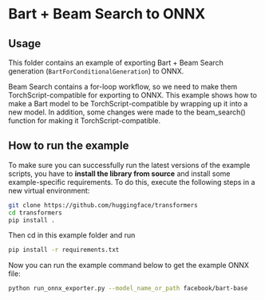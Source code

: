 <!---
Copyright 2021 The HuggingFace Team. All rights reserved.
Licensed under the Apache License, Version 2.0 (the "License");
you may not use this file except in compliance with the License.
You may obtain a copy of the License at

    http://www.apache.org/licenses/LICENSE-2.0

Unless required by applicable law or agreed to in writing, software
distributed under the License is distributed on an "AS IS" BASIS,
WITHOUT WARRANTIES OR CONDITIONS OF ANY KIND, either express or implied.
See the License for the specific language governing permissions and
limitations under the License.
-->

# Bart + Beam Search to ONNX


## Usage

This folder contains an example of exporting Bart + Beam Search generation (`BartForConditionalGeneration`) to ONNX.

Beam Search contains a for-loop workflow, so we need to make them TorchScript-compatible for exporting to ONNX. This example shows how to make a Bart model to be TorchScript-compatible by wrapping up it into a new model. In addition, some changes were made to the beam_search() function for making it TorchScript-compatible.


## How to run the example

To make sure you can successfully run the latest versions of the example scripts, you have to **install the library from source** and install some example-specific requirements. To do this, execute the following steps in a new virtual environment:

```bash
git clone https://github.com/huggingface/transformers
cd transformers
pip install .
```
Then cd in this example folder and run
```bash
pip install -r requirements.txt
```

Now you can run the example command below to get the example ONNX file:

```bash
python run_onnx_exporter.py --model_name_or_path facebook/bart-base
```
